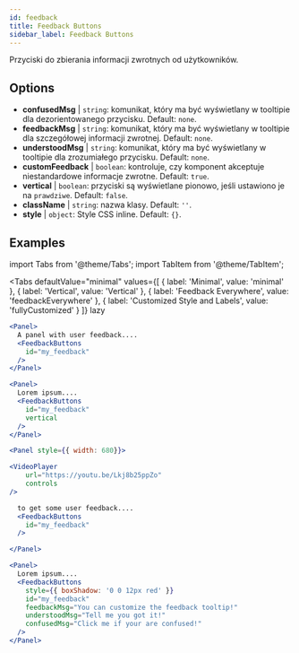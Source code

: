 ```yaml
---
id: feedback 
title: Feedback Buttons
sidebar_label: Feedback Buttons
---
```


Przyciski do zbierania informacji zwrotnych od użytkowników.

## Options

* __confusedMsg__ | `string`: komunikat, który ma być wyświetlany w tooltipie dla dezorientowanego przycisku. Default: `none`.
* __feedbackMsg__ | `string`: komunikat, który ma być wyświetlany w tooltipie dla szczegółowej informacji zwrotnej. Default: `none`.
* __understoodMsg__ | `string`: komunikat, który ma być wyświetlany w tooltipie dla zrozumiałego przycisku. Default: `none`.
* __customFeedback__ | `boolean`: kontroluje, czy komponent akceptuje niestandardowe informacje zwrotne. Default: `true`.
* __vertical__ | `boolean`: przyciski są wyświetlane pionowo, jeśli ustawiono je na `prawdziwe`. Default: `false`.
* __className__ | `string`: nazwa klasy. Default: `''`.
* __style__ | `object`: Style CSS inline. Default: `{}`.


## Examples

import Tabs from '@theme/Tabs';
import TabItem from '@theme/TabItem';

<Tabs
    defaultValue="minimal"
    values={[
        { label: 'Minimal', value: 'minimal' },
        { label: 'Vertical', value: 'Vertical' },
        { label: 'Feedback Everywhere', value: 'feedbackEverywhere' },
        { label: 'Customized Style and Labels', value: 'fullyCustomized' }
    ]}
    lazy
>

<TabItem value="minimal">

```jsx live
<Panel>
  A panel with user feedback....
  <FeedbackButtons
    id="my_feedback" 
  />
</Panel>
```

</TabItem>

<TabItem value="Vertical">

```jsx live
<Panel>
  Lorem ipsum....
  <FeedbackButtons
    id="my_feedback" 
    vertical
  />
</Panel>
```
</TabItem>

<TabItem value="feedbackEverywhere">

```jsx live
<Panel style={{ width: 680}}>

<VideoPlayer
    url="https://youtu.be/Lkj8b25ppZo"
    controls
/>

  to get some user feedback....
  <FeedbackButtons
    id="my_feedback" 
  />

</Panel>
```
</TabItem>

<TabItem value="fullyCustomized">

```jsx live
<Panel>
  Lorem ipsum....
  <FeedbackButtons
    style={{ boxShadow: '0 0 12px red' }}
    id="my_feedback"  
    feedbackMsg="You can customize the feedback tooltip!"
    understoodMsg="Tell me you got it!" 
    confusedMsg="Click me if your are confused!" 
  />
</Panel>
```
</TabItem>

</Tabs>

